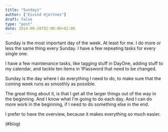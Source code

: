 ```yaml
---
title: "Sundays"
author: ["Eivind Hjertnes"]
draft: false
type: "post"
date: 2014-09-28T02:00:00+02:00
---
```


Sunday is the most important day of the week. At least for me. I do more
or less the same thing every Sunday. I have a few repeating tasks for
every single one.

I have a few maintenance tasks, like tagging stuff in DayOne, adding
stuff to my calendar, and tackle ten items in 1Password that need to be
changed.

Sunday is the day where I do everything I need to do, to make sure that
the coming week runs as smoothly as possible.

The great thing about it, is that I get all the larger things out of the
way in the beginning. And I know what I'm going to do each day. And I
can do more work in the beginning, if I need to do something else in the
end.

I prefer to have the overview, because it makes everything so much
easier.

(#blog)
